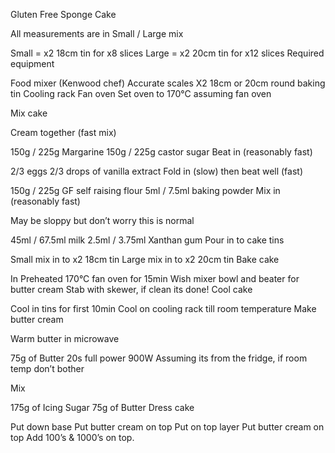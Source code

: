 Gluten Free Sponge Cake

All measurements are in Small / Large mix

Small = x2 18cm tin for x8 slices
Large = x2 20cm tin for x12 slices
Required equipment

Food mixer (Kenwood chef)
Accurate scales
X2 18cm or 20cm round baking tin
Cooling rack
Fan oven
Set oven to 170°C assuming fan oven

Mix cake

Cream together (fast mix)

150g / 225g Margarine
150g / 225g castor sugar
Beat in (reasonably fast)

2/3 eggs
2/3 drops of vanilla extract
Fold in (slow) then beat well (fast)

150g / 225g GF self raising flour
5ml / 7.5ml baking powder
Mix in (reasonably fast)

May be sloppy but don’t worry this is normal

45ml / 67.5ml milk
2.5ml / 3.75ml Xanthan gum
Pour in to cake tins

Small mix in to x2 18cm tin
Large mix in to x2 20cm tin
Bake cake

In Preheated 170°C fan oven for 15min
Wish mixer bowl and beater for butter cream
Stab with skewer, if clean its done!
Cool cake

Cool in tins for first 10min
Cool on cooling rack till room temperature
Make butter cream

Warm butter in microwave 

75g of Butter
20s full power 900W
Assuming its from the fridge, if room temp don’t bother

Mix

175g of Icing Sugar
75g of Butter
Dress cake

Put down base
Put butter cream on top
Put on top layer
Put butter cream on top
Add 100’s & 1000’s on top.